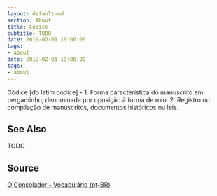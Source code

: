 ```yaml
---
layout: default-md
section: About
title: Códice
subtitle: TODO
date: 2019-02-01 19:00:00
tags:
- about
date: 2019-02-01 19:00:00
tags: 
- about
---
```


Códice [do latim codice] - 1. Forma característica do manuscrito em pergaminho, denominada por oposição à forma de rolo. 2. Registro ou compilação de manuscritos, documentos históricos ou leis.

## See Also
TODO

## Source
[O Consolador - Vocabulário (pt-BR)](http://www.oconsolador.com.br/linkfixo/vocabulario/principal.html)



